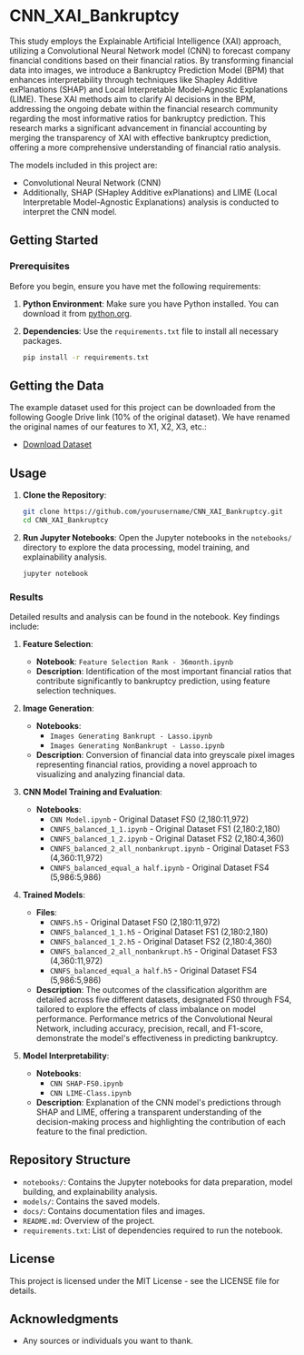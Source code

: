 
# CNN_XAI_Bankruptcy

This study employs the Explainable Artificial Intelligence (XAI) approach, utilizing a Convolutional Neural Network model (CNN) to forecast company financial conditions based on their financial ratios. By transforming financial data into images, we introduce a Bankruptcy Prediction Model (BPM) that enhances interpretability through techniques like Shapley Additive exPlanations (SHAP) and Local Interpretable Model-Agnostic Explanations (LIME). These XAI methods aim to clarify AI decisions in the BPM, addressing the ongoing debate within the financial research community regarding the most informative ratios for bankruptcy prediction. This research marks a significant advancement in financial accounting by merging the transparency of XAI with effective bankruptcy prediction, offering a more comprehensive understanding of financial ratio analysis.

The models included in this project are:
- Convolutional Neural Network (CNN)
- Additionally, SHAP (SHapley Additive exPlanations) and LIME (Local Interpretable Model-Agnostic Explanations) analysis is conducted to interpret the CNN model.

## Getting Started

### Prerequisites

Before you begin, ensure you have met the following requirements:
1. **Python Environment**: Make sure you have Python installed. You can download it from [python.org](https://www.python.org/).
2. **Dependencies**: Use the `requirements.txt` file to install all necessary packages.

   ```bash
   pip install -r requirements.txt
   ```

## Getting the Data

The example dataset used for this project can be downloaded from the following Google Drive link (10% of the original dataset). We have renamed the original names of our features to X1, X2, X3, etc.:

- [Download Dataset](https://drive.google.com/file/d/1CYNhKvNkQYZ55GPYuLZ4y_lLxTNafi3s/view?usp=sharing)

## Usage

1. **Clone the Repository**:
   ```bash
   git clone https://github.com/yourusername/CNN_XAI_Bankruptcy.git
   cd CNN_XAI_Bankruptcy
   ```

2. **Run Jupyter Notebooks**:
   Open the Jupyter notebooks in the `notebooks/` directory to explore the data processing, model training, and explainability analysis.

   ```bash
   jupyter notebook
   ```

### Results

Detailed results and analysis can be found in the notebook. Key findings include:

1. **Feature Selection**:
   - **Notebook**: `Feature Selection Rank - 36month.ipynb`
   - **Description**: Identification of the most important financial ratios that contribute significantly to bankruptcy prediction, using feature selection techniques.

2. **Image Generation**:
   - **Notebooks**:
     - `Images Generating Bankrupt - Lasso.ipynb`
     - `Images Generating NonBankrupt - Lasso.ipynb`
   - **Description**: Conversion of financial data into greyscale pixel images representing financial ratios, providing a novel approach to visualizing and analyzing financial data.

3. **CNN Model Training and Evaluation**:
   - **Notebooks**:
     - `CNN Model.ipynb` - Original Dataset FS0 (2,180:11,972)
     - `CNNFS_balanced_1_1.ipynb` - Original Dataset FS1 (2,180:2,180)
     - `CNNFS_balanced_1_2.ipynb` - Original Dataset FS2 (2,180:4,360)
     - `CNNFS_balanced_2_all_nonbankrupt.ipynb` - Original Dataset FS3 (4,360:11,972)
     - `CNNFS_balanced_equal_a half.ipynb` - Original Dataset FS4 (5,986:5,986)

4. **Trained Models**:
   - **Files**:
     - `CNNFS.h5` - Original Dataset FS0 (2,180:11,972)
     - `CNNFS_balanced_1_1.h5` - Original Dataset FS1 (2,180:2,180)
     - `CNNFS_balanced_1_2.h5` - Original Dataset FS2 (2,180:4,360)
     - `CNNFS_balanced_2_all_nonbankrupt.h5` - Original Dataset FS3 (4,360:11,972)
     - `CNNFS_balanced_equal_a half.h5` - Original Dataset FS4 (5,986:5,986)
   - **Description**: The outcomes of the classification algorithm are detailed across five different datasets, designated FS0 through FS4, tailored to explore the effects of class imbalance on model performance. Performance metrics of the Convolutional Neural Network, including accuracy, precision, recall, and F1-score, demonstrate the model's effectiveness in predicting bankruptcy.

5. **Model Interpretability**:
   - **Notebooks**:
     - `CNN SHAP-FS0.ipynb`
     - `CNN LIME-Class.ipynb`
   - **Description**: Explanation of the CNN model's predictions through SHAP and LIME, offering a transparent understanding of the decision-making process and highlighting the contribution of each feature to the final prediction.

## Repository Structure

- `notebooks/`: Contains the Jupyter notebooks for data preparation, model building, and explainability analysis.
- `models/`: Contains the saved models.
- `docs/`: Contains documentation files and images.
- `README.md`: Overview of the project.
- `requirements.txt`: List of dependencies required to run the notebook.

## License

This project is licensed under the MIT License - see the LICENSE file for details.

## Acknowledgments

- Any sources or individuals you want to thank.
